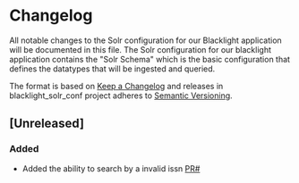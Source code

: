 # Changelog
All notable changes to the Solr configuration for our Blacklight application will be documented in this file. The Solr configuration for our blacklight application contains the "Solr Schema" which is the basic configuration that defines the datatypes that will be ingested and queried.

The format is based on [Keep a Changelog](http://keepachangelog.com/en/1.0.0/)
and releases in blacklight_solr_conf project adheres to [Semantic Versioning](http://semver.org/spec/v2.0.0.html).

## [Unreleased]

### Added
- Added the ability to search by a invalid issn [PR#](https://github.com/ualbertalib/blacklight_solr_conf/pull/)